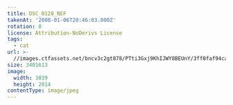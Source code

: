 ```yaml
---
title: DSC_0128_NEF
takenAt: '2008-01-06T20:46:03.000Z'
rotation: 0
license: Attribution-NoDerivs License
tags:
  - cat
url: >-
  //images.ctfassets.net/bncv3c2gt878/PTti3Gxj9KhIJWY8BEUnY/3ff0faf94caf4ac9926af553452bd111/dsc_0128_nef_4560393518_o
size: 3401613
image:
  width: 3039
  height: 2014
contentType: image/jpeg
---
```


